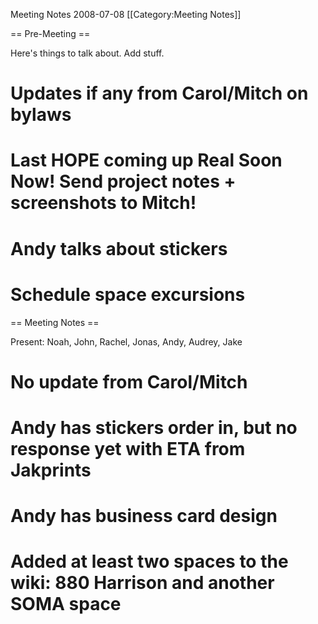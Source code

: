 Meeting Notes 2008-07-08 
 [[Category:Meeting Notes]]

== Pre-Meeting ==

Here's things to talk about. Add stuff. 

# Updates if any from Carol/Mitch on bylaws
# Last HOPE coming up Real Soon Now! Send project notes + screenshots to Mitch!
# Andy talks about stickers
# Schedule space excursions

== Meeting Notes ==

Present: Noah, John, Rachel, Jonas, Andy, Audrey, Jake

# No update from Carol/Mitch
# Andy has stickers order in, but no response yet with ETA from Jakprints
# Andy has business card design
# Added at least two spaces to the wiki: 880 Harrison and another SOMA space